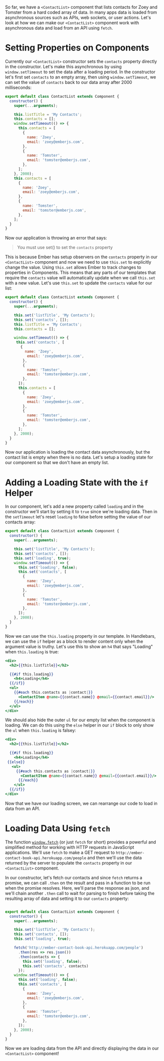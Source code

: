 So far, we have a `<ContactList>` component that lists contacts for Zoey and Tomster from a hard coded array of data.
In many apps data is loaded from asynchronous sources such as APIs, web sockets, or user actions.
Let's look at how we can make our `<ContactList>` component work with asynchronous data and load from an API using `fetch`.

# Setting Properties on Components

Currently our `<ContactList>` constructor sets the `contacts` property directly in the constructor.
Let's make this asynchronous by using `window.setTimeout` to set the data after a loading period.
In the constructor let's first set `contacts` to an empty array, then using `window.setTimeout`,
we can set the value of `contacts` back to our data array after 2000 milliseconds:

```js {data-filename="app/components/contact-list.js" data-diff="+6,+7,+8,+9,+10,+11,+12,+13,+14,+15,+16,+17,+18,-19,-20,-21,-22,-23,-24,-25,-26,-27,-28"}
export default class ContactList extends Component {
  constructor() {
    super(...arguments);

    this.listTitle = 'My Contacts';
    this.contacts = [];
    window.setTimeout(() => {
      this.contacts = [
        {
          name: 'Zoey',
          email: 'zoey@emberjs.com',
        },
        {
          name: 'Tomster',
          email: 'tomster@emberjs.com',
        },
      ];
    }, 2000);
    this.contacts = [
      {
        name: 'Zoey',
        email: 'zoey@emberjs.com',
      },
      {
        name: 'Tomster',
        email: 'tomster@emberjs.com',
      },
    ];
  }
}
```

Now our application is throwing an error that says:

> You must use set() to set the `contacts` property

This is because Ember has setup observers on the `contacts` property in our `<ContactList>` component and now we need to use `this.set` to explicitly change the value.
Using `this.set` allows Ember to track changes to properties in Components.
This means that any parts of our templates that require the `contacts` value will automatically update when we call `this.set` with a new value.
Let's use `this.set` to update the `contacts` value for our list:

```js {data-filename="app/components/contact-list.js" data-diff="+5,+6,-7,-8,+11,+12,+13,+14,+15,+16,+17,+18,+19,+20,-21,-22,-23,-24,-25,-26,-27,-28,-29,-30"}
export default class ContactList extends Component {
  constructor() {
    super(...arguments);

    this.set('listTitle', 'My Contacts');
    this.set('contacts', []);
    this.listTitle = 'My Contacts';
    this.contacts = [];

    window.setTimeout(() => {
     this.set('contacts', [
       {
         name: 'Zoey',
          email: 'zoey@emberjs.com',
        },
        {
          name: 'Tomster',
          email: 'tomster@emberjs.com',
        },
      ]);
      this.contacts = [
        {
          name: 'Zoey',
          email: 'zoey@emberjs.com',
        },
        {
          name: 'Tomster',
          email: 'tomster@emberjs.com',
        },
      ];
    }, 2000);
  }
}
```

Now our application is loading the contact data asynchronously, but the contact list is empty when there is no data.
Let's setup a loading state for our component so that we don't have an empty list.

# Adding a Loading State with the `if` Helper

In our component, let's add a new property called `loading` and in the constructor we'll start by setting it to `true` since we're loading data.
Then in the `setTimeout` let's reset `loading` to false before setting the value of our contacts array:

```js {data-filename="app/components/contact-list.js" data-diff="+7,+9"}
export default class ContactList extends Component {
  constructor() {
    super(...arguments);

    this.set('listTitle', 'My Contacts');
    this.set('contacts', []);
    this.set('loading', true);
    window.setTimeout(() => {
      this.set('loading', false);
      this.set('contacts', [
        {
          name: 'Zoey',
          email: 'zoey@emberjs.com',
        },
        {
          name: 'Tomster',
          email: 'tomster@emberjs.com',
        },
      ]);
    }, 2000);
  }
}
```

Now we can use the `this.loading` property in our template.
In Handlebars, we can use the `if` helper as a block to render content only when the argument value is truthy.
Let's use this to show an `h4` that says "Loading" when `this.loading` is true:

```handlebars {data-filename="app/templates/components/contact-list.hbs" data-diff="+4,+5,+6"}
<div>
  <h2>{{this.listTitle}}</h2>

  {{#if this.loading}}
    <h4>Loading</h4>
  {{/if}}
  <ul>
    {{#each this.contacts as |contact|}}
      <ContactItem @name={{contact.name}} @email={{contact.email}}/>
    {{/each}}
  </ul>
</div>
```

We should also hide the outer `ul` for our empty list when the component is loading.
We can do this using the `else` helper in our `if` block to only show the `ul` when `this.loading` is falsey:

```handlebars {data-filename="app/templates/components/contact-list.hbs" data-diff="+6,+7,+8,+9,+10,+11"}
<div>
  <h2>{{this.listTitle}}</h2>

  {{#if this.loading}}
    <h4>Loading</h4>
 {{else}}
   <ul>
     {{#each this.contacts as |contact|}}
       <ContactItem @name={{contact.name}} @email={{contact.email}}/>
      {{/each}}
    </ul>
  {{/if}}
</div>
```

Now that we have our loading screen, we can rearrange our code to load in data from an API.

# Loading Data Using `fetch`

The function [`window.fetch`](https://developer.mozilla.org/en-US/docs/Web/API/Fetch_API) (or just `fetch` for short) provides a powerful and simplified method for working with HTTP requests in JavaScript applications.
We'll use `fetch` to make a GET request to `http://ember-contact-book-api.herokuapp.com/people` and then we'll use the data returned by the server to populate the `contacts` property in our `<ContactList>` component.

In our constructor, let's fetch our contacts and since `fetch` returns a promise, we can call `.then` on the result and pass in a function to be run when the promise resolves.
Here, we'll parse the response as json, and we'll chain another `.then` call to wait for parsing to finish before taking the resulting array of data and setting it to our `contacts` property:

```js {data-filename="app/components/contact-list.js" data-diff="+9,+10,+11,+12,+13,+14,-15,-16,-17,-18,-19,-20,-21,-22,-23,-24,-25,-26,-27"}

export default class ContactList extends Component {
  constructor() {
    super(...arguments);

    this.set('listTitle', 'My Contacts');
    this.set('contacts', []);
    this.set('loading', true);

    fetch('http://ember-contact-book-api.herokuapp.com/people')
      .then(res => res.json())
      .then(contacts => {
        this.set('loading', false);
        this.set('contacts', contacts)
      });
    window.setTimeout(() => {
      this.set('loading', false);
      this.set('contacts', [
        {
          name: 'Zoey',
          email: 'zoey@emberjs.com',
        },
        {
          name: 'Tomster',
          email: 'tomster@emberjs.com',
        },
      ]);
    }, 2000);
  }
}
```

Now we are loading data from the API and directly displaying the data in our `<ContactList>` component!

